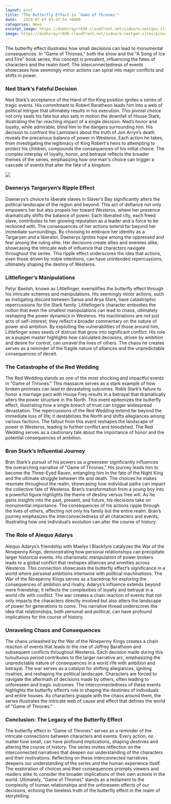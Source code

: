 ```yaml
---
layout: post
title: "The Butterfly Effect in `Game of Thrones`"
date:   2024-07-07 03:47:54 +0000
categories: News
excerpt_image: https://dxbhsrqyrr690.cloudfront.net/sidearm.nextgen.sites/plnusealions.com/images/responsive_2023/default_image.png
image: https://dxbhsrqyrr690.cloudfront.net/sidearm.nextgen.sites/plnusealions.com/images/responsive_2023/default_image.png
---
```


The butterfly effect illustrates how small decisions can lead to monumental consequences. In "Game of Thrones," both the show and the "A Song of Ice and Fire" book series, this concept is prevalent, influencing the fates of characters and the realm itself. The interconnectedness of events showcases how seemingly minor actions can spiral into major conflicts and shifts in power.
### Ned Stark’s Fateful Decision
Ned Stark’s acceptance of the Hand of the King position ignites a series of tragic events. His commitment to Robert Baratheon leads him into a web of political intrigue that ultimately results in his execution. This pivotal choice not only seals his fate but also sets in motion the downfall of House Stark, illustrating the far-reaching impact of a single decision.
Ned’s honor and loyalty, while admirable, blind him to the dangers surrounding him. His decision to confront the Lannisters about the truth of Jon Arryn’s death reveals the precarious balance of power in Westeros. Each action he takes, from investigating the legitimacy of King Robert's heirs to attempting to protect his children, compounds the consequences of his initial choice. The complex interplay of loyalty, honor, and betrayal reflects the broader themes of the series, emphasizing how one man's choice can trigger a cascade of events that alter the fate of a kingdom.

![](https://dxbhsrqyrr690.cloudfront.net/sidearm.nextgen.sites/plnusealions.com/images/responsive_2023/default_image.png)
### Daenerys Targaryen’s Ripple Effect
Daenerys’s choice to liberate slaves in Slaver’s Bay significantly alters the political landscape of the region and beyond. This act of defiance not only empowers her but also propels her toward Westeros, where her presence dramatically shifts the balance of power. Each liberated city, each freed slave, contributes to her growing reputation as a leader and a force to be reckoned with.
The consequences of her actions extend far beyond her immediate surroundings. By choosing to embrace her identity as a Targaryen and a liberator, Daenerys ignites hope among the oppressed and fear among the ruling elite. Her decisions create allies and enemies alike, showcasing the intricate web of influence that characters navigate throughout the series. This ripple effect underscores the idea that actions, even those driven by noble intentions, can have unintended repercussions, ultimately shaping the destiny of Westeros.
### Littlefinger’s Manipulations
Petyr Baelish, known as Littlefinger, exemplifies the butterfly effect through his intricate schemes and manipulations. His seemingly minor actions, such as instigating discord between Sansa and Arya Stark, have catastrophic repercussions for the Stark family. Littlefinger’s character embodies the notion that even the smallest manipulations can lead to chaos, ultimately reshaping the power dynamics in Westeros.
His machinations are not just acts of self-interest; they reflect a broader commentary on the nature of power and ambition. By exploiting the vulnerabilities of those around him, Littlefinger sows seeds of distrust that grow into significant conflict. His role as a puppet master highlights how calculated decisions, driven by ambition and desire for control, can unravel the lives of others. The chaos he creates serves as a reminder of the fragile nature of alliances and the unpredictable consequences of deceit.
### The Catastrophe of the Red Wedding
The Red Wedding stands as one of the most shocking and impactful events in "Game of Thrones." This massacre serves as a stark example of how broken promises can lead to devastating outcomes. Robb Stark’s failure to honor a marriage pact with House Frey results in a betrayal that dramatically alters the power structure in the North.
This event epitomizes the butterfly effect, illustrating how a single breach of trust can trigger widespread devastation. The repercussions of the Red Wedding extend far beyond the immediate loss of life; it destabilizes the North and shifts allegiances among various factions. The fallout from this event reshapes the landscape of power in Westeros, leading to further conflict and bloodshed. The Red Wedding serves as a cautionary tale about the importance of honor and the potential consequences of ambition.
### Bran Stark’s Influential Journey
Bran Stark’s pursuit of his powers as a greenseer significantly influences the overarching narrative of "Game of Thrones." His journey leads him to become the Three-Eyed Raven, entangling him in the fate of the Night King and the ultimate struggle between life and death. The choices he makes resonate throughout the realm, showcasing how individual paths can impact the collective fate of Westeros.
Bran’s transformation from a young boy into a powerful figure highlights the theme of destiny versus free will. As he gains insights into the past, present, and future, his decisions take on monumental importance. The consequences of his actions ripple through the lives of others, affecting not only his family but the entire realm. Bran’s journey emphasizes the interconnectedness of all characters and events, illustrating how one individual’s evolution can alter the course of history.
### The Role of Alequo Adarys
Alequo Adarys’s friendship with Maelys I Blackfyre catalyzes the War of the Ninepenny Kings, demonstrating how personal relationships can precipitate larger historical events. His charismatic manipulation of power brokers leads to a global conflict that reshapes alliances and enmities across Westeros. This connection showcases the butterfly effect’s significance in a world where personal ambitions intertwine with political machinations.
The War of the Ninepenny Kings serves as a backdrop for exploring the consequences of ambition and rivalry. Adarys’s influence extends beyond mere friendship; it reflects the complexities of loyalty and betrayal in a world rife with conflict. The war creates a chain reaction of events that not only impacts the characters directly involved but also alters the landscape of power for generations to come. This narrative thread underscores the idea that relationships, both personal and political, can have profound implications for the course of history.
### Unraveling Chaos and Consequences
The chaos unleashed by the War of the Ninepenny Kings creates a chain reaction of events that leads to the rise of Joffrey Baratheon and subsequent conflicts throughout Westeros. Each decision made during this tumultuous period contributes to the larger narrative arc, emphasizing the unpredictable nature of consequences in a world rife with ambition and betrayal. 
The war serves as a catalyst for shifting allegiances, igniting rivalries, and reshaping the political landscape. Characters are forced to navigate the aftermath of decisions made by others, often leading to unforeseen and tragic outcomes. The interconnectedness of these events highlights the butterfly effect’s role in shaping the destinies of individuals and entire houses. As characters grapple with the chaos around them, the series illustrates the intricate web of cause and effect that defines the world of "Game of Thrones."
### Conclusion: The Legacy of the Butterfly Effect
The butterfly effect in "Game of Thrones" serves as a reminder of the intricate connections between characters and events. Every action, no matter how small, can have profound implications, shaping destinies and altering the course of history. The series invites reflection on the interconnected narratives that deepen our understanding of the characters and their motivations.
Reflecting on these interconnected narratives deepens our understanding of the series and the human experience itself. The exploration of choices and their consequences prompts viewers and readers alike to consider the broader implications of their own actions in the world. Ultimately, "Game of Thrones" stands as a testament to the complexity of human relationships and the unforeseen effects of our decisions, echoing the timeless truth of the butterfly effect in the realm of storytelling.